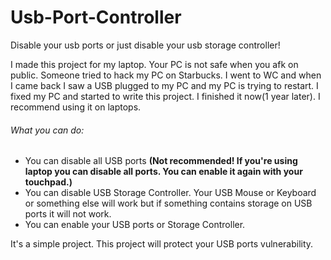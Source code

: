 # Usb-Port-Controller
Disable your usb ports or just disable your usb storage controller!  

I made this project for my laptop. Your PC is not safe when you afk on public. Someone tried to hack my PC on Starbucks. I went to WC and when I came back I saw a USB plugged to my PC and my PC is trying to restart. I fixed my PC and started to write this project. I finished it now(1 year later). I recommend using it on laptops.

###### What you can do:

- You can disable all USB ports **(Not recommended! If you're using laptop you can disable all ports. You can enable it again with your touchpad.)**
- You can disable USB Storage Controller. Your USB Mouse or Keyboard or something else will work but if something contains storage on USB ports it will not work.
- You can enable your USB ports or Storage Controller.

It's a simple project. This project will protect your USB ports vulnerability.
